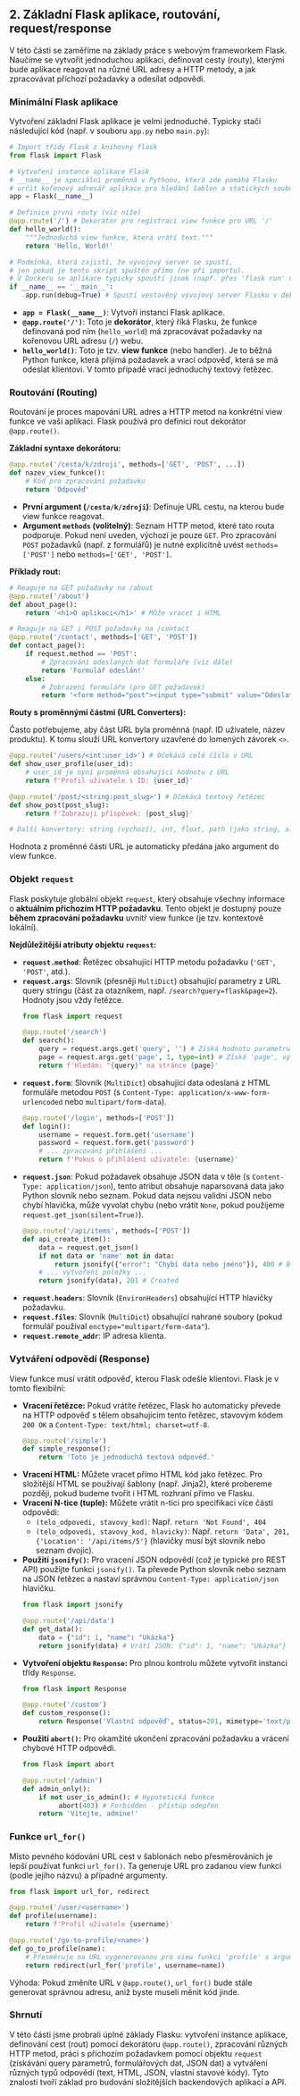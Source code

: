 ## 2. Základní Flask aplikace, routování, request/response

V této části se zaměříme na základy práce s webovým frameworkem Flask. Naučíme se vytvořit jednoduchou aplikaci, definovat cesty (routy), kterými bude aplikace reagovat na různé URL adresy a HTTP metody, a jak zpracovávat příchozí požadavky a odesílat odpovědi.

### Minimální Flask aplikace

Vytvoření základní Flask aplikace je velmi jednoduché. Typicky stačí následující kód (např. v souboru `app.py` nebo `main.py`):

```python
# Import třídy Flask z knihovny flask
from flask import Flask

# Vytvoření instance aplikace Flask
# __name__ je speciální proměnná v Pythonu, která zde pomáhá Flasku
# určit kořenový adresář aplikace pro hledání šablon a statických souborů.
app = Flask(__name__)

# Definice první routy (viz níže)
@app.route('/') # Dekorátor pro registraci view funkce pro URL '/'
def hello_world():
    """Jednoduchá view funkce, která vrátí text."""
    return 'Hello, World!'

# Podmínka, která zajistí, že vývojový server se spustí,
# jen pokud je tento skript spuštěn přímo (ne při importu).
# V Dockeru se aplikace typicky spouští jinak (např. přes 'flask run' nebo gunicorn/uvicorn).
if __name__ == '__main__':
    app.run(debug=True) # Spustí vestavěný vývojový server Flasku v debug módu
```

* **`app = Flask(__name__)`**: Vytvoří instanci Flask aplikace.
* **`@app.route('/')`**: Toto je **dekorátor**, který říká Flasku, že funkce definovaná pod ním (`hello_world`) má zpracovávat požadavky na kořenovou URL adresu (`/`) webu.
* **`hello_world()`**: Toto je tzv. **view funkce** (nebo handler). Je to běžná Python funkce, která přijímá požadavek a vrací odpověď, která se má odeslat klientovi. V tomto případě vrací jednoduchý textový řetězec.

### Routování (Routing)

Routování je proces mapování URL adres a HTTP metod na konkrétní view funkce ve vaší aplikaci. Flask používá pro definici rout dekorátor `@app.route()`.

**Základní syntaxe dekorátoru:**

```python
@app.route('/cesta/k/zdroji', methods=['GET', 'POST', ...])
def nazev_view_funkce():
    # Kód pro zpracování požadavku
    return 'Odpověď'
```

* **První argument (`/cesta/k/zdroji`)**: Definuje URL cestu, na kterou bude view funkce reagovat.
* **Argument `methods` (volitelný)**: Seznam HTTP metod, které tato routa podporuje. Pokud není uveden, výchozí je pouze `GET`. Pro zpracování `POST` požadavků (např. z formulářů) je nutné explicitně uvést `methods=['POST']` nebo `methods=['GET', 'POST']`.

**Příklady rout:**

```python
# Reaguje na GET požadavky na /about
@app.route('/about')
def about_page():
    return '<h1>O aplikaci</h1>' # Může vracet i HTML

# Reaguje na GET i POST požadavky na /contact
@app.route('/contact', methods=['GET', 'POST'])
def contact_page():
    if request.method == 'POST':
        # Zpracování odeslaných dat formuláře (viz dále)
        return 'Formulář odeslán!'
    else:
        # Zobrazení formuláře (pro GET požadavek)
        return '<form method="post"><input type="submit" value="Odeslat"></form>'
```

**Routy s proměnnými částmi (URL Converters):**

Často potřebujeme, aby část URL byla proměnná (např. ID uživatele, název produktu). K tomu slouží URL konvertory uzavřené do lomených závorek `<>`.

```python
@app.route('/users/<int:user_id>') # Očekává celé číslo v URL
def show_user_profile(user_id):
    # user_id je nyní proměnná obsahující hodnotu z URL
    return f'Profil uživatele s ID: {user_id}'

@app.route('/post/<string:post_slug>') # Očekává textový řetězec
def show_post(post_slug):
    return f'Zobrazuji příspěvek: {post_slug}'

# Další konvertory: string (výchozí), int, float, path (jako string, ale akceptuje lomítka), uuid
```
Hodnota z proměnné části URL je automaticky předána jako argument do view funkce.

### Objekt `request`

Flask poskytuje globální objekt `request`, který obsahuje všechny informace o **aktuálním příchozím HTTP požadavku**. Tento objekt je dostupný pouze **během zpracování požadavku** uvnitř view funkce (je tzv. kontextově lokální).

**Nejdůležitější atributy objektu `request`:**

* **`request.method`**: Řetězec obsahující HTTP metodu požadavku (`'GET'`, `'POST'`, atd.).
* **`request.args`**: Slovník (přesněji `MultiDict`) obsahující parametry z URL query stringu (část za otazníkem, např. `/search?query=flask&page=2`). Hodnoty jsou vždy řetězce.
    ```python
    from flask import request

    @app.route('/search')
    def search():
        query = request.args.get('query', '') # Získá hodnotu parametru 'query', výchozí je ''
        page = request.args.get('page', 1, type=int) # Získá 'page', výchozí 1, převede na int
        return f'Hledám: "{query}" na stránce {page}'
    ```
* **`request.form`**: Slovník (`MultiDict`) obsahující data odeslaná z HTML formuláře metodou `POST` (s `Content-Type: application/x-www-form-urlencoded` nebo `multipart/form-data`).
    ```python
    @app.route('/login', methods=['POST'])
    def login():
        username = request.form.get('username')
        password = request.form.get('password')
        # ... zpracování přihlášení ...
        return f'Pokus o přihlášení uživatele: {username}'
    ```
* **`request.json`**: Pokud požadavek obsahuje JSON data v těle (s `Content-Type: application/json`), tento atribut obsahuje naparsovaná data jako Python slovník nebo seznam. Pokud data nejsou validní JSON nebo chybí hlavička, může vyvolat chybu (nebo vrátit `None`, pokud použijeme `request.get_json(silent=True)`).
    ```python
    @app.route('/api/items', methods=['POST'])
    def api_create_item():
        data = request.get_json()
        if not data or 'name' not in data:
            return jsonify({"error": "Chybí data nebo jméno"}), 400 # Bad Request
        # ... vytvoření položky ...
        return jsonify(data), 201 # Created
    ```
* **`request.headers`**: Slovník (`EnvironHeaders`) obsahující HTTP hlavičky požadavku.
* **`request.files`**: Slovník (`MultiDict`) obsahující nahrané soubory (pokud formulář používal `enctype="multipart/form-data"`).
* **`request.remote_addr`**: IP adresa klienta.

### Vytváření odpovědí (Response)

View funkce musí vrátit odpověď, kterou Flask odešle klientovi. Flask je v tomto flexibilní:

* **Vracení řetězce:** Pokud vrátíte řetězec, Flask ho automaticky převede na HTTP odpověď s tělem obsahujícím tento řetězec, stavovým kódem `200 OK` a `Content-Type: text/html; charset=utf-8`.
    ```python
    @app.route('/simple')
    def simple_response():
        return 'Toto je jednoduchá textová odpověď.'
    ```
* **Vracení HTML:** Můžete vracet přímo HTML kód jako řetězec. Pro složitější HTML se používají šablony (např. Jinja2), které probereme později, pokud budeme tvořit i HTML rozhraní přímo ve Flasku.
* **Vracení N-tice (tuple):** Můžete vrátit n-tici pro specifikaci více částí odpovědi:
    * `(telo_odpovedi, stavovy_kod)`: Např. `return 'Not Found', 404`
    * `(telo_odpovedi, stavovy_kod, hlavicky)`: Např. `return 'Data', 201, {'Location': '/api/items/5'}` (hlavičky musí být slovník nebo seznam dvojic).
* **Použití `jsonify()`:** Pro vracení JSON odpovědí (což je typické pro REST API) použijte funkci `jsonify()`. Ta převede Python slovník nebo seznam na JSON řetězec a nastaví správnou `Content-Type: application/json` hlavičku.
    ```python
    from flask import jsonify

    @app.route('/api/data')
    def get_data():
        data = {"id": 1, "name": "Ukázka"}
        return jsonify(data) # Vrátí JSON: {"id": 1, "name": "Ukázka"}
    ```
* **Vytvoření objektu `Response`:** Pro plnou kontrolu můžete vytvořit instanci třídy `Response`.
    ```python
    from flask import Response

    @app.route('/custom')
    def custom_response():
        return Response('Vlastní odpověď', status=201, mimetype='text/plain')
    ```
* **Použití `abort()`:** Pro okamžité ukončení zpracování požadavku a vrácení chybové HTTP odpovědi.
    ```python
    from flask import abort

    @app.route('/admin')
    def admin_only():
        if not user_is_admin(): # Hypotetická funkce
             abort(403) # Forbidden - přístup odepřen
        return 'Vítejte, admine!'
    ```

### Funkce `url_for()`

Místo pevného kódování URL cest v šablonách nebo přesměrováních je lepší používat funkci `url_for()`. Ta generuje URL pro zadanou view funkci (podle jejího názvu) a případné argumenty.

```python
from flask import url_for, redirect

@app.route('/user/<username>')
def profile(username):
    return f'Profil uživatele {username}'

@app.route('/go-to-profile/<name>')
def go_to_profile(name):
    # Přesměruje na URL vygenerovanou pro view funkci 'profile' s argumentem 'username'
    return redirect(url_for('profile', username=name))
```
Výhoda: Pokud změníte URL v `@app.route()`, `url_for()` bude stále generovat správnou adresu, aniž byste museli měnit kód jinde.

### Shrnutí

V této části jsme probrali úplné základy Flasku: vytvoření instance aplikace, definování cest (rout) pomocí dekorátoru `@app.route()`, zpracování různých HTTP metod, práci s příchozím požadavkem pomocí objektu `request` (získávání query parametrů, formulářových dat, JSON dat) a vytváření různých typů odpovědí (text, HTML, JSON, vlastní stavové kódy). Tyto znalosti tvoří základ pro budování složitějších backendových aplikací a API.
